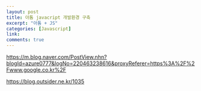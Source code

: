 ```yaml
---
layout: post
title: 아톰 javacript 개발환경 구축
excerpt: "아톰 + JS"
categories: [Javascript]
link:
comments: true
---
```


https://m.blog.naver.com/PostView.nhn?blogId=azure0777&logNo=220463238616&proxyReferer=https%3A%2F%2Fwww.google.co.kr%2F

https://blog.outsider.ne.kr/1035

